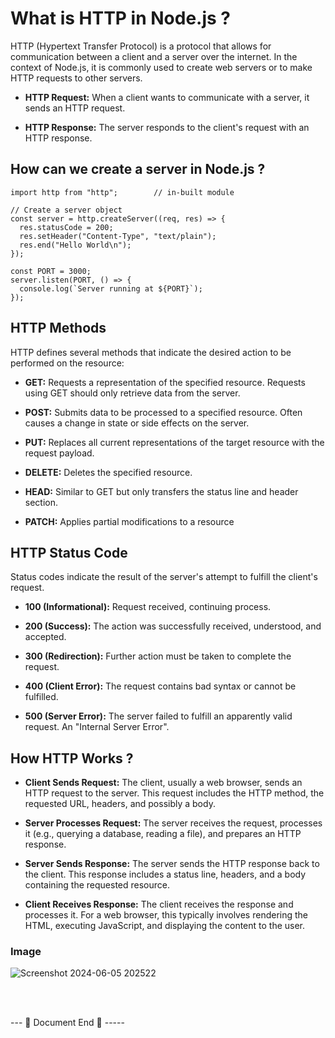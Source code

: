 # What is HTTP in Node.js ?

HTTP (Hypertext Transfer Protocol) is a protocol that allows for communication between a client and a server over the internet. In the context of Node.js, it is commonly used to create web servers or to make HTTP requests to other servers.

- **HTTP Request:** When a client wants to communicate with a server, it sends an HTTP request.

- **HTTP Response:** The server responds to the client's request with an HTTP response.


## How can we create a server in Node.js ?

```
import http from "http";        // in-built module

// Create a server object
const server = http.createServer((req, res) => {
  res.statusCode = 200;
  res.setHeader("Content-Type", "text/plain");
  res.end("Hello World\n");
});

const PORT = 3000;
server.listen(PORT, () => {
  console.log(`Server running at ${PORT}`);
});
```

## HTTP Methods

HTTP defines several methods that indicate the desired action to be performed on the resource:

- **GET:** Requests a representation of the specified resource. Requests using GET should only retrieve data from the server.

- **POST:** Submits data to be processed to a specified resource. Often causes a change in state or side effects on the server.

- **PUT:** Replaces all current representations of the target resource with the request payload.

- **DELETE:** Deletes the specified resource.

- **HEAD:** Similar to GET but only transfers the status line and header section.

- **PATCH:** Applies partial modifications to a resource


## HTTP Status Code
Status codes indicate the result of the server's attempt to fulfill the client's request.

- **100 (Informational):** Request received, continuing process.

- **200 (Success):** The action was successfully received, understood, and accepted.

- **300 (Redirection):** Further action must be taken to complete the request.

- **400 (Client Error):** The request contains bad syntax or cannot be fulfilled.

- **500 (Server Error):** The server failed to fulfill an apparently valid request. An "Internal Server Error".


## How HTTP Works ?

- **Client Sends Request:** The client, usually a web browser, sends an HTTP request to the server. This request includes the HTTP method, the requested URL, headers, and possibly a body.

- **Server Processes Request:** The server receives the request, processes it (e.g., querying a database, reading a file), and prepares an HTTP response.

- **Server Sends Response:** The server sends the HTTP response back to the client. This response includes a status line, headers, and a body containing the requested resource.

- **Client Receives Response:** The client receives the response and processes it. For a web browser, this typically involves rendering the HTML, executing JavaScript, and displaying the content to the user.

### Image
![Screenshot 2024-06-05 202522](https://github.com/Manendrav/ALL-Notes/assets/142565220/b9a9a7f4-95e5-4020-bb5b-20979650e1e8)


<br>
<br>

--- 📄 Document End 🎉 -----
